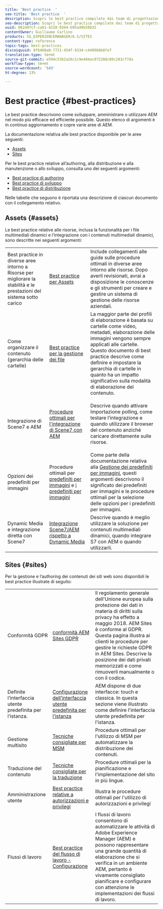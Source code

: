 ```yaml
---
title: 'Best practice  '
seo-title: 'Best practice  '
description: Scopri le best practice compilate dai team di progettazione e consulenza  Adobe per aiutare gli amministratori a iniziare a lavorare.
seo-description: Scopri le best practice compilate dai team di progettazione e consulenza  Adobe per aiutare gli amministratori a iniziare a lavorare.
uuid: 862d4fcf-ca61-4228-9344-b95a49b59b32
contentOwner: Guillaume Carlino
products: SG_EXPERIENCEMANAGER/6.5/SITES
content-type: reference
topic-tags: best-practices
discoiquuid: 8f6468a0-7721-454f-9334-c449968b8fe7
translation-type: tm+mt
source-git-commit: e594c53b2a26c1c9e484ac07220dc89c283cf7da
workflow-type: tm+mt
source-wordcount: '543'
ht-degree: 13%

---
```



# Best practice  {#best-practices}

Le best practice descrivono come sviluppare, amministrare o utilizzare AEM nel modo più efficace ed efficiente possibile. Questo elenco di argomenti è in continuo aggiornamento e copre varie aree di AEM.

La documentazione relativa alle best practice disponibile per le aree seguenti:

* [Assets](#assets)
* [Sites](#sites)

Per le best practice relative all’authoring, alla distribuzione e alla manutenzione o allo sviluppo, consulta uno dei seguenti argomenti:

* [Best practice di authoring](/help/sites-authoring/best-practices.md)
* [Best practice di sviluppo](/help/sites-developing/best-practices.md)
* [Best practice di distribuzione](/help/sites-deploying/best-practices.md)

Nelle tabelle che seguono è riportata una descrizione di ciascun documento con il collegamento relativo.

## Assets {#assets}

Le best practice relative alle risorse, inclusa la funzionalità per i file multimediali dinamici e l’integrazione con i contenuti multimediali dinamici, sono descritte nei seguenti argomenti:

<table>
 <tbody>
  <tr>
   <td>Best practice in diverse aree intorno a Risorse per migliorare la stabilità e le prestazioni del sistema sotto carico</td>
   <td><a href="/help/assets/best-practices-for-assets.md">Best practice per Assets</a></td>
   <td>Include collegamenti alle guide sulle procedure ottimali in diverse aree intorno alle risorse. Dopo averli revisionati, avrai a disposizione le conoscenze e gli strumenti per creare e gestire un sistema di gestione delle risorse aziendali.</td>
  </tr>
  <tr>
   <td>Come organizzare il contenuto (gerarchia delle cartelle)</td>
   <td><a href="/help/assets/organize-assets.md">Best practice per la gestione dei file</a></td>
   <td>La maggior parte dei profili di elaborazione è basata su cartelle come video, metadati, elaborazione delle immagini vengono sempre applicati alle cartelle. Questo documento di best practice descrive come definire e impostare la gerarchia di cartelle in quanto ha un impatto significativo sulla modalità di elaborazione del contenuto. </td>
  </tr>
  <tr>
   <td>Integrazione di Scene7 e AEM</td>
   <td><a href="/help/sites-administering/scene7.md#best-practices-for-integrating-scene-with-aem">Procedure ottimali per l'integrazione di Scene7 con AEM</a></td>
   <td><p>Descrive quando attivare Importazione polling, come testare l’integrazione e quando utilizzare il browser del contenuto anziché caricare direttamente sulle risorse.</p> </td>
  </tr>
  <tr>
   <td>Opzioni dei predefiniti per immagini</td>
   <td>Procedure ottimali per <a href="/help/assets/managing-image-presets.md#understanding-image-presets">predefiniti per immagini</a> e <a href="/help/assets/managing-image-presets.md#image-preset-options">i predefiniti per immagini</a></td>
   <td>Come parte della documentazione relativa alla <a href="/help/assets/managing-image-presets.md">Gestione dei predefiniti per immagini</a>, questi argomenti descrivono il significato dei predefiniti per immagini e le procedure ottimali per la selezione delle opzioni per i predefiniti per immagini.</td>
  </tr>
  <tr>
   <td>Dynamic Media e integrazione diretta con Scene7</td>
   <td><a href="/help/sites-administering/scene7.md#aem-scene-integration-versus-dynamic-media">Integrazione Scene7/AEM rispetto a Dynamic Media</a></td>
   <td>Descrive quando è meglio utilizzare la soluzione per contenuti multimediali dinamici, quando integrare S7 con AEM o quando utilizzarli.</td>
  </tr>
 </tbody>
</table>

## Sites {#sites}

Per la gestione e l’authoring dei contenuti dei siti web sono disponibili le best practice illustrate di seguito:

<table>
 <tbody>
  <tr>
   <td>Conformità GDPR</td>
   <td><a href="/help/sites-administering/gdpr-compliance-sites.md"> conformità AEM Sites GDPR</a></td>
   <td>Il regolamento generale dell'Unione europea sulla protezione dei dati in materia di diritti sulla privacy ha effetto a maggio 2018.  AEM Sites è conforme al GDPR. Questa pagina illustra ai clienti le procedure per gestire le richieste GDPR in  AEM Sites. Descrive la posizione dei dati privati memorizzati e come rimuoverli manualmente o con il codice.</td>
  </tr>
  <tr>
   <td>Definite l’interfaccia utente predefinita per l’istanza.</td>
   <td><p><a href="/help/sites-authoring/select-ui.md#configuring-the-default-ui-for-your-instance">Configurazione dell’interfaccia utente predefinita per l’istanza</a></p> </td>
   <td>AEM dispone di due interfacce: touch e classica. In questa sezione viene illustrato come definire l'interfaccia utente predefinita per l'istanza.</td>
  </tr>
  <tr>
   <td>Gestione multisito</td>
   <td><a href="/help/sites-administering/msm-best-practices.md">Tecniche consigliate per MSM</a></td>
   <td>Procedure ottimali per l'utilizzo di MSM per automatizzare la distribuzione dei contenuti. </td>
  </tr>
  <tr>
   <td>Traduzione del contenuto</td>
   <td><a href="/help/sites-administering/tc-bp.md">Tecniche consigliate per la traduzione</a></td>
   <td>Procedure ottimali per la pianificazione e l'implementazione del sito in più lingue.</td>
  </tr>
  <tr>
   <td>Amministrazione utente</td>
   <td><a href="/help/sites-administering/security.md#best-practices">Best practice relative a autorizzazioni e privilegi</a></td>
   <td>Illustra le procedure ottimali per l'utilizzo di autorizzazioni e privilegi </td>
  </tr>
  <tr>
   <td>Flussi di lavoro</td>
   <td><a href="/help/sites-developing/workflows-best-practices.md#configuration">Best practice del flusso di lavoro - Configurazione</a></td>
   <td>I flussi di lavoro consentono di automatizzare le attività di Adobe Experience Manager (AEM) e possono rappresentare una grande quantità di elaborazione che si verifica in un ambiente AEM, pertanto è vivamente consigliato pianificare e configurare con attenzione le implementazioni dei flussi di lavoro.</td>
  </tr>
 </tbody>
</table>

